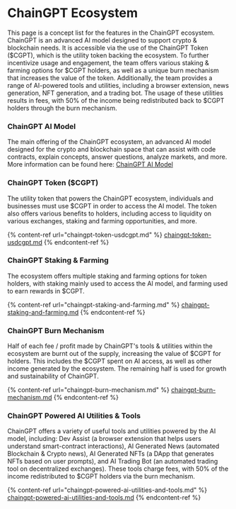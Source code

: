 # ChainGPT Ecosystem

This page is a concept list for the features in the ChainGPT ecosystem. ChainGPT is an advanced AI model designed to support crypto & blockchain needs. It is accessible via the use of the ChainGPT Token ($CGPT), which is the utility token backing the ecosystem. To further incentivize usage and engagement, the team offers various staking & farming options for $CGPT holders, as well as a unique burn mechanism that increases the value of the token. Additionally, the team provides a range of AI-powered tools and utilities, including a browser extension, news generation, NFT generation, and a trading bot. The usage of these utilities results in fees, with 50% of the income being redistributed back to $CGPT holders through the burn mechanism.



### **ChainGPT AI Model**

The main offering of the ChainGPT ecosystem, an advanced AI model designed for the crypto and blockchain space that can assist with code contracts, explain concepts, answer questions, analyze markets, and more. More information can be found here: [ChainGPT AI Model](https://app.gitbook.com/o/isSMm3D18DgdZJzYQLAF/s/itZP4d2R7tNhEVkUrPpA/\~/changes/cgpsNKiEB4uwYiwDUCN7/overview/ii.-learn-the-concepts/chaingpt-ai-model)



### **ChainGPT Token ($CGPT)**

The utility token that powers the ChainGPT ecosystem, individuals and businesses must use $CGPT in order to access the AI model. The token also offers various benefits to holders, including access to liquidity on various exchanges, staking and farming opportunities, and more.

{% content-ref url="chaingpt-token-usdcgpt.md" %}
[chaingpt-token-usdcgpt.md](chaingpt-token-usdcgpt.md)
{% endcontent-ref %}



### **ChainGPT Staking & Farming**

The ecosystem offers multiple staking and farming options for token holders, with staking mainly used to access the AI model, and farming used to earn rewards in $CGPT.

{% content-ref url="chaingpt-staking-and-farming.md" %}
[chaingpt-staking-and-farming.md](chaingpt-staking-and-farming.md)
{% endcontent-ref %}



### ChainGPT Burn Mechanism

Half of each fee / profit made by ChainGPT's tools & utilities within the ecosystem are burnt out of the supply, increasing the value of $CGPT for holders. This includes the $CGPT spent on AI access, as well as other income generated by the ecosystem. The remaining half is used for growth and sustainability of ChainGPT.

{% content-ref url="chaingpt-burn-mechanism.md" %}
[chaingpt-burn-mechanism.md](chaingpt-burn-mechanism.md)
{% endcontent-ref %}



### ChainGPT Powered AI Utilities & Tools

ChainGPT offers a variety of useful tools and utilities powered by the AI model, including: Dev Assist (a browser extension that helps users understand smart-contract interactions), AI Generated News (automated Blockchain & Crypto news), AI Generated NFTs (a DApp that generates NFTs based on user prompts), and AI Trading Bot (an automated trading tool on decentralized exchanges). These tools charge fees, with 50% of the income redistributed to $CGPT holders via the burn mechanism.

{% content-ref url="chaingpt-powered-ai-utilities-and-tools.md" %}
[chaingpt-powered-ai-utilities-and-tools.md](chaingpt-powered-ai-utilities-and-tools.md)
{% endcontent-ref %}

